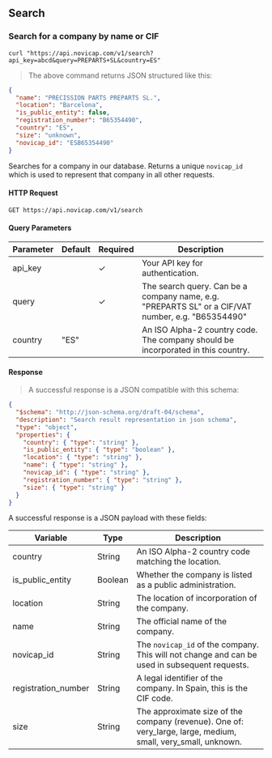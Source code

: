 ## Search

### Search for a company by name or CIF

```shell
curl "https://api.novicap.com/v1/search?api_key=abcd&query=PREPARTS+SL&country=ES"
```

> The above command returns JSON structured like this:

```json
{
  "name": "PRECISSION PARTS PREPARTS SL.",
  "location": "Barcelona",
  "is_public_entity": false,
  "registration_number": "B65354490",
  "country": "ES",
  "size": "unknown",
  "novicap_id": "ESB65354490"
}
```

Searches for a company in our database. Returns a unique `novicap_id` which is used to represent that company in all other requests.

#### HTTP Request

`GET https://api.novicap.com/v1/search`

#### Query Parameters

Parameter | Default | Required | Description
----------|---------|----------|--------------------------------------------------------------------------------------------------
api_key   |         | ✓        | Your API key for authentication.
query     |         | ✓        | The search query. Can be a company name, e.g. "PREPARTS SL" or a CIF/VAT number, e.g. "B65354490"
country   | "ES"    |          | An ISO Alpha-2 country code. The company should be incorporated in this country.

#### Response

> A successful response is a JSON compatible with this schema:

```json
{
  "$schema": "http://json-schema.org/draft-04/schema",
  "description": "Search result representation in json schema",
  "type": "object",
  "properties": {
    "country": { "type": "string" },
    "is_public_entity": { "type": "boolean" },
    "location": { "type": "string" },
    "name": { "type": "string" },
    "novicap_id": { "type": "string" },
    "registration_number": { "type": "string" },
    "size": { "type": "string" }
  }
}
```

A successful response is a JSON payload with these fields:

Variable            | Type    | Description
--------------------|---------|--------------------------------------------------------------------------------------------------------------
country             | String  | An ISO Alpha-2 country code matching the location.
is_public_entity    | Boolean | Whether the company is listed as a public administration.
location            | String  | The location of incorporation of the company.
name                | String  | The official name of the company.
novicap_id          | String  | The `novicap_id` of the company. This will not change and can be used in subsequent requests.
registration_number | String  | A legal identifier of the company. In Spain, this is the CIF code.
size                | String  | The approximate size of the company (revenue). One of: very_large, large, medium, small, very_small, unknown.

